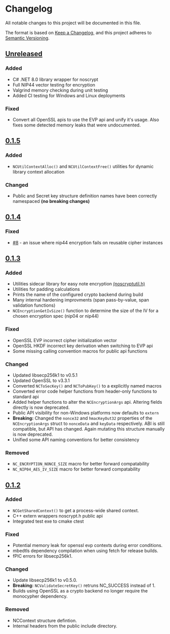 # Changelog

All notable changes to this project will be documented in this file.

The format is based on [Keep a Changelog](https://keepachangelog.com/en/1.1.0/),
and this project adheres to [Semantic Versioning](https://semver.org/spec/v2.0.0.html).

## [Unreleased]

### Added
- C# .NET 8.0 library wrapper for noscrypt
- Full NIP44 vector testing for encryption
- Valgrind memory checking during unit testing
- Added CI testing for Windows and Linux deployments

### Fixed
- Convert all OpenSSL apis to use the EVP api and unify it's usage. Also fixes some detected memory leaks that were undocumented.

## [0.1.5]

### Added
- `NCUtilContextAlloc()` and `NCUtilContextFree()` utilities for dynamic library context allocation

### Changed
- Public and Secret key structure definition names have been correctly namespaced __(no breaking changes)__  

## [0.1.4]

### Fixed
- [#8](https://www.vaughnnugent.com/resources/software/modules/noscrypt-issues?id=51) - an issue where nip44 encryption fails on reusable cipher instances

## [0.1.3]

### Added
- Utilities sidecar library for easy note encryption [(noscryptutil.h)](https://github.com/VnUgE/noscrypt/blob/v0.1.3/include/noscryptutil.h)
- Utilities for padding calculations
- Prints the name of the configured crypto backend during build
- Many internal hardening improvments (span pass-by-value, span validation functions)
- `NCEncryptionGetIvSize()` function to determine the size of the IV for a chosen encryption spec (nip04 or nip44)

### Fixed
- OpenSSL EVP incorrect cipher initialization vector
- OpenSSL HKDF incorrect key derivation when switching to EVP api
- Some missing calling convention macros for public api functions

### Changed
- Updated libsecp256k1 to v0.5.1
- Updated OpenSSL to v3.3.1
- Converted `NCToSecKey()` and `NCToPubKey()` to a explicitly named macros
- Converted error code helper functions from header-only functions to standard api
- Added helper functions to alter the `NCEncryptionArgs` api. Altering fields directly is now deprecated.
- Public API visibility for non-Windows platforms now defaults to `extern`
- **Breaking:** Changed the `nonce32` and `hmacKeyOut32` properties of the `NCEncryptionArgs` struct to `nonceData` and `keyData` respectively. ABI is still compatible, but API has changed. Again mutating this structure manually is now deprecated.
- Unified some API naming conventions for better consistency

### Removed
- `NC_ENCRYPTION_NONCE_SIZE` macro for better forward compatability
- `NC_NIP04_AES_IV_SIZE` macro for better forward compatability 

## [0.1.2]

### Added

- `NCGetSharedContext()` to get a process-wide shared context.
- C++ extern wrappers noscrypt.h public api
- Integrated test exe to cmake ctest

### Fixed

- Potential memory leak for openssl evp contexts during error conditions.
- mbedtls dependency compilation when using fetch for release builds.
- fPIC errors for libsecp256k1.

### Changed

- Update libsecp256k1 to v0.5.0.
- **Breaking:** `NCValidateSecretKey()` retruns NC_SUCCESS instead of 1.
- Builds using OpenSSL as a crypto backend no longer require the monocypher dependency.

### Removed

- NCContext structure defintion.
- Internal headers from the public include directory.

[unreleased]: https://github.com/VnUgE/noscrypt/compare/v0.1.5...HEAD
[0.1.5]: https://github.com/VnUgE/noscrypt/compare/v0.1.4...v0.1.5
[0.1.4]: https://github.com/VnUgE/noscrypt/compare/v0.1.3...v0.1.4
[0.1.3]: https://github.com/VnUgE/noscrypt/compare/v0.1.2...v0.1.3
[0.1.2]: https://github.com/VnUgE/noscrypt/compare/v0.1.1...v0.1.2
[0.1.1]: https://github.com/VnUgE/noscrypt/compare/v0.1.0...v0.1.1
